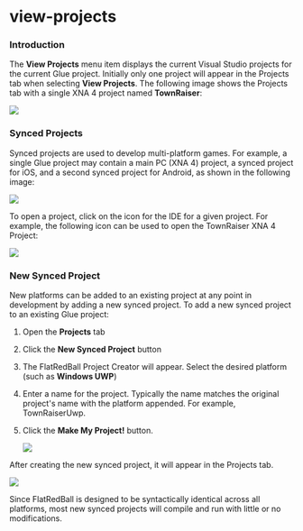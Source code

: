 # view-projects

### Introduction

The **View Projects** menu item displays the current Visual Studio projects for the current Glue project. Initially only one project will appear in the Projects tab when selecting **View Projects**. The following image shows the Projects tab with a single XNA 4 project named **TownRaiser**:

![](../../../../../media/2017-04-img\_58f2c7a997269.png)

### Synced Projects

Synced projects are used to develop multi-platform games. For example, a single Glue project may contain a main PC (XNA 4) project, a synced project for iOS, and a second synced project for Android, as shown in the following image:

![](../../../../../media/2017-04-img\_58f2ca34ce257.png)

To open a project, click on the icon for the IDE for a given project. For example, the following icon can be used to open the TownRaiser XNA 4 Project:

![](../../../../../media/2017-04-img\_58f2cb4ab5082.png)

### New Synced Project

New platforms can be added to an existing project at any point in development by adding a new synced project. To add a new synced project to an existing Glue project:

1. Open the **Projects** tab
2. Click the **New Synced Project** button
3. The FlatRedBall Project Creator will appear. Select the desired platform (such as **Windows UWP**)
4. Enter a name for the project. Typically the name matches the original project's name with the platform appended. For example, TownRaiserUwp.
5.  Click the **Make My Project!** button.

    ![](../../../../../media/2017-04-img\_58f2cd5dbfe44.png)

After creating the new synced project, it will appear in the Projects tab.

![](../../../../../media/2017-04-img\_58f2cdedd3206.png)

Since FlatRedBall is designed to be syntactically identical across all platforms, most new synced projects will compile and run with little or no modifications. &#x20;
